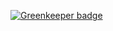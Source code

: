 
[![Greenkeeper badge](https://badges.greenkeeper.io/zanjs/auth-qrcode-go.svg)](https://greenkeeper.io/)
